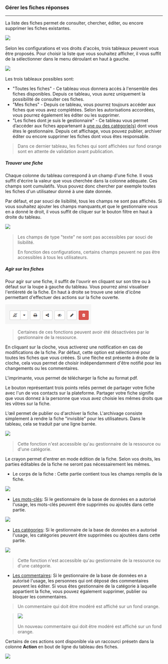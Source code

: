 ### Gérer les fiches réponses

---

La liste des fiches permet de consulter, chercher, éditer, ou encore supprimer les fiches existantes.

![](images/clacoform-fig31.png)

Selon les configurations et vos droits d'accès, trois tableaux peuvent vous être proposés. Pour choisir la liste que vous souhaitez afficher, il vous suffit de la sélectionner dans le menu déroulant en haut à gauche.

![](images/clacoform-fig32.png)

Les trois tableaux possibles sont:

* "Toutes les fiches" - Ce tableau vous donnera accès à l'ensemble des fiches disponibles. Depuis ce tableau, vous aurez uniquement la possibilité de consulter ces fiches. 
* "Mes fiches" - Depuis ce tableau, vous pourrez toujours accéder aux fiches que vous avez complétées. Selon les autorisations accordées, vous pourrez également les éditer ou les supprimer. 
* "Les fiches dont je suis le gestionnaire" - Ce tableau vous permet d’accéder aux fiches appartenant à [une ou des catégorie\(s\)](/fr/resources/clacoForm/form-category.md) dont vous êtes le gestionnaire. Depuis cet affichage, vous pouvez publier, archiver éditer ou encore supprimer les fiches dont vous êtes responsable.

> Dans ce dernier tableau, les fiches qui sont affichées sur fond orange sont en attente de validation avant publication.

##### Trouver une fiche

Chaque colonne du tableau correspond à un champ d'une fiche. Il vous suffit d'écrire la valeur que vous cherchée dans la colonne adéquate. Ces champs sont cumulatifs. Vous pouvez donc chercher par exemple toutes les fiches d'un utilisateur donné à une date donnée.

Par défaut, et par souci de lisibilité, tous les champs ne sont pas affichés. Si vous souhaitez ajouter les champs manquants,et que le gestionnaire vous en a donné le droit, il vous suffit de cliquer sur le bouton filtre en haut à droite du tableau.

![](images/clacoform-fig3.png)

> Les champs de type "texte" ne sont pas accessibles par souci de lisibilité.
>
> En fonction des configurations, certains champs peuvent ne pas être accessibles à tous les utilisateurs.

##### Agir sur les fiches

Pour agir sur une fiche, il suffit de l'ouvrir en cliquant sur son titre ou à défaut sur la loupe à gauche du tableau. Vous pourrez ainsi visualiser l'entièreté de la fiche. En haut à droite se trouve une série d'icône permettant d'effectuer des actions sur la fiche ouverte.

![](images/clacoform-fig47.png)

> Certaines de ces fonctions peuvent avoir été désactivées par le gestionnaire de la ressource.

En cliquant sur la cloche, vous activerez une notification en cas de modifications de la fiche. Par défaut, cette option est sélectionné pour toutes les fiches que vous créées. Si une flèche est présente à droite de la cloche, cela vous permet de choisir indépendamment d'être notifié pour les changements ou les commentaires. 

L'imprimante, vous permet de télécharger la fiche au format pdf.

Le bouton représentant trois points reliés permet de partager votre fiche avec l'un de vos contacts sur la plateforme. Partager votre fiche signifie que vous donnez à la personne que vous avez choisie les mêmes droits que les vôtres sur la fiche.


L’œil permet de publier ou d'archiver la fiche. L'archivage consiste simplement à rendre la fiche "invisible" pour les utilisateurs. Dans le tableau, cela se traduit par une ligne barrée.

![](images/clacoform-fig39.png)

> Cette fonction n'est accessible qu'au gestionnaire de la ressource ou d'une catégorie.

Le crayon permet d'entrer en mode édition de la fiche. Selon vos droits, les parties éditables de la fiche ne seront pas nécessairement les mêmes.

* Le corps de la fiche : Cette partie contient tous les champs remplis de la fiche. 

![](images/clacoform-fig45.png)

* [Les mots-clés](/fr/resources/clacoForm/form-keyword.md): Si le gestionnaire de la base de données en a autorisé l'usage, les mots-clés peuvent être supprimés ou ajoutés dans cette partie. 

![](images/clacoform-fig26.png)

* [Les catégories](/fr/resources/clacoForm/form-category.md): Si le gestionnaire de la base de données en a autorisé l'usage, les catégories peuvent être supprimées ou ajoutées dans cette partie. 

![](images/clacoform-fig27.png)

> Cette fonction n'est accessible qu'au gestionnaire de la ressource ou d'une catégorie.

* [Les commentaires](/fr/resources/clacoForm/form-comments.md): Si le gestionnaire de la base de données en a autorisé l'usage, les personnes qui ont déposé des commentaires peuvent les éditer. Si vous êtes gestionnaire de la catégorie à laquelle appartient la fiche, vous pouvez également supprimer, publier ou bloquer les commentaires. 

> Un commentaire qui doit être modéré est affiché sur un fond orange.   

> ![](images/clacoform-fig43.png)
>
> Un nouveau commentaire qui doit être modéré est affiché sur un fond orange.

Certains de ces actions sont disponible via un raccourci présetn dans la colonne **Action** en bout de ligne du tableau des fiches.

![](images/clacoform-fig30.png)



